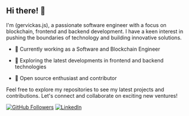 
## Hi there! 👋

I'm (gervickas.js), a passionate software engineer with a focus on blockchain, frontend and backend development. I have a keen interest in pushing the boundaries of technology and building innovative solutions.

- 💼 Currently working as a Software and Blockchain Engineer
- 🚀 Exploring the latest developments in frontend and backend technologies

- 🌟 Open source enthusiast and contributor

Feel free to explore my repositories to see my latest projects and contributions. Let's connect and collaborate on exciting new ventures!

[![GitHub Followers](https://img.shields.io/github/followers/wellitongervickas?style=social)](https://github.com/wellitongervickas)
[![LinkedIn](https://img.shields.io/badge/LinkedIn-Connect-blue)](https://www.linkedin.com/in/welliton-gervickas/)
